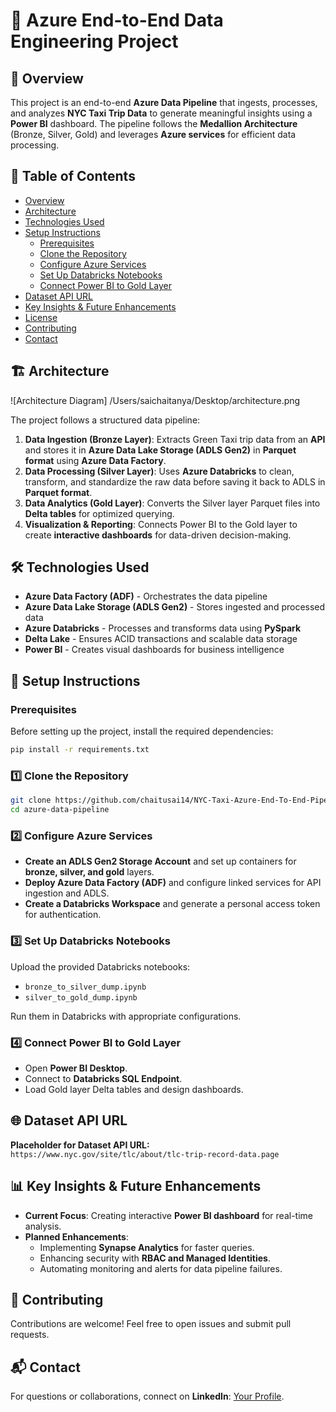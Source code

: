 # 🚀 Azure End-to-End Data Engineering Project

## 📌 Overview
This project is an end-to-end **Azure Data Pipeline** that ingests, processes, and analyzes **NYC Taxi Trip Data** to generate meaningful insights using a **Power BI** dashboard. The pipeline follows the **Medallion Architecture** (Bronze, Silver, Gold) and leverages **Azure services** for efficient data processing.

## 📖 Table of Contents
- [Overview](#-overview)
- [Architecture](#-architecture)
- [Technologies Used](#-technologies-used)
- [Setup Instructions](#-setup-instructions)
  - [Prerequisites](#prerequisites)
  - [Clone the Repository](#1%EF%B8%8F⃣-clone-the-repository)
  - [Configure Azure Services](#2%EF%B8%8F⃣-configure-azure-services)
  - [Set Up Databricks Notebooks](#3%EF%B8%8F⃣-set-up-databricks-notebooks)
  - [Connect Power BI to Gold Layer](#4%EF%B8%8F⃣-connect-power-bi-to-gold-layer)
- [Dataset API URL](#-dataset-api-url)
- [Key Insights & Future Enhancements](#-key-insights--future-enhancements)
- [License](#-license)
- [Contributing](#-contributing)
- [Contact](#-contact)

## 🏗️ Architecture

![Architecture Diagram] /Users/saichaitanya/Desktop/architecture.png

The project follows a structured data pipeline:

1. **Data Ingestion (Bronze Layer)**: Extracts Green Taxi trip data from an **API** and stores it in **Azure Data Lake Storage (ADLS Gen2)** in **Parquet format** using **Azure Data Factory**.
2. **Data Processing (Silver Layer)**: Uses **Azure Databricks** to clean, transform, and standardize the raw data before saving it back to ADLS in **Parquet format**.
3. **Data Analytics (Gold Layer)**: Converts the Silver layer Parquet files into **Delta tables** for optimized querying.
4. **Visualization & Reporting**: Connects Power BI to the Gold layer to create **interactive dashboards** for data-driven decision-making.

## 🛠️ Technologies Used
- **Azure Data Factory (ADF)** - Orchestrates the data pipeline
- **Azure Data Lake Storage (ADLS Gen2)** - Stores ingested and processed data
- **Azure Databricks** - Processes and transforms data using **PySpark**
- **Delta Lake** - Ensures ACID transactions and scalable data storage
- **Power BI** - Creates visual dashboards for business intelligence

## 🔧 Setup Instructions

### Prerequisites
Before setting up the project, install the required dependencies:
```bash
pip install -r requirements.txt
```

### **1️⃣ Clone the Repository**
```bash
git clone https://github.com/chaitusai14/NYC-Taxi-Azure-End-To-End-Pipeline.git
cd azure-data-pipeline
```

### **2️⃣ Configure Azure Services**
- **Create an ADLS Gen2 Storage Account** and set up containers for **bronze, silver, and gold** layers.
- **Deploy Azure Data Factory (ADF)** and configure linked services for API ingestion and ADLS.
- **Create a Databricks Workspace** and generate a personal access token for authentication.

### **3️⃣ Set Up Databricks Notebooks**
Upload the provided Databricks notebooks:
- `bronze_to_silver_dump.ipynb`
- `silver_to_gold_dump.ipynb`

Run them in Databricks with appropriate configurations.

### **4️⃣ Connect Power BI to Gold Layer**
- Open **Power BI Desktop**.
- Connect to **Databricks SQL Endpoint**.
- Load Gold layer Delta tables and design dashboards.

## 🌐 Dataset API URL
**Placeholder for Dataset API URL:** `https://www.nyc.gov/site/tlc/about/tlc-trip-record-data.page`

## 📊 Key Insights & Future Enhancements
- **Current Focus**: Creating interactive **Power BI dashboard** for real-time analysis.
- **Planned Enhancements**:
  - Implementing **Synapse Analytics** for faster queries.
  - Enhancing security with **RBAC and Managed Identities**.
  - Automating monitoring and alerts for data pipeline failures.

## 🤝 Contributing
Contributions are welcome! Feel free to open issues and submit pull requests.

## 📬 Contact
For questions or collaborations, connect on **LinkedIn**: [Your Profile](https://www.linkedin.com/in/chaitusai14031998).
